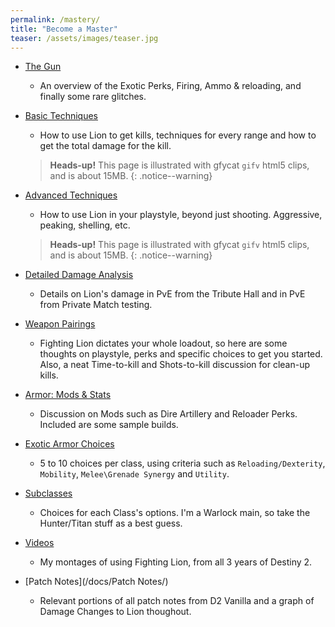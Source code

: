 ```yaml
---
permalink: /mastery/
title: "Become a Master"
teaser: /assets/images/teaser.jpg
---
```


- [The Gun](/docs/the_gun/)
  - An overview of the Exotic Perks, Firing, Ammo & reloading, and finally some rare glitches.
- [Basic Techniques](/docs/basic_techniques/)
  - How to use Lion to get kills, techniques for every range and how to get the total damage for the kill.

  > **Heads-up!** This page is illustrated with gfycat `gifv` html5 clips, and is about 15MB.
  {: .notice--warning}

- [Advanced Techniques](/docs/adv_techniques/)
  - How to use Lion in your playstyle, beyond just shooting. Aggressive, peaking, shelling, etc.

  > **Heads-up!** This page is illustrated with gfycat `gifv` html5 clips, and is about 15MB.
  {: .notice--warning}

- [Detailed Damage Analysis](/docs/damage/)
  - Details on Lion's damage in PvE from the Tribute Hall and in PvE from Private Match testing.

- [Weapon Pairings](/docs/pairings/)
  - Fighting Lion dictates your whole loadout, so here are some thoughts on playstyle, perks and specific choices to get you started. Also, a neat Time-to-kill and Shots-to-kill discussion for clean-up kills.

- [Armor: Mods & Stats](/docs/armor/)
  - Discussion on Mods such as Dire Artillery and Reloader Perks. Included are some sample builds.

- [Exotic Armor Choices](/docs/exotics/)
  - 5 to 10 choices per class, using criteria such as `Reloading/Dexterity`, `Mobility`, `Melee\Grenade Synergy` and `Utility`.

- [Subclasses](/docs/subclasses/)
  - Choices for each Class's options. I'm a Warlock main, so take the Hunter/Titan stuff as a best guess.

- [Videos](/docs/videos/)
  - My montages of using Fighting Lion, from all 3 years of Destiny 2.

- [Patch Notes](/docs/Patch Notes/)
  - Relevant portions of all patch notes from D2 Vanilla and a graph of Damage Changes to Lion thoughout.
